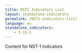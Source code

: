 ```yaml
---
title: NST1 Indicators List
layout: standalone-indicators
permalink: /NST1-indicators-list/
language: en
standalone_indicators:
    - 1-15-1
---
```

Content for NST-1 Indicators
